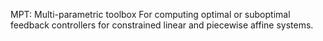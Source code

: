 MPT: Multi-parametric toolbox
For computing optimal or suboptimal feedback controllers for constrained linear and piecewise affine systems.